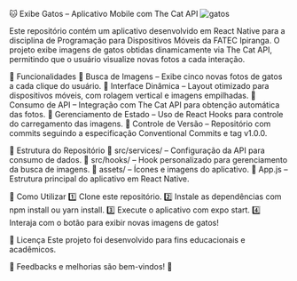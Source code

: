 🐱 Exibe Gatos – Aplicativo Mobile com The Cat API
![gatos](https://github.com/user-attachments/assets/d62f4792-df0f-48b3-b5a6-cb6057250cbc)


Este repositório contém um aplicativo desenvolvido em React Native para a disciplina de Programação para Dispositivos Móveis da FATEC Ipiranga. O projeto exibe imagens de gatos obtidas dinamicamente via The Cat API, permitindo que o usuário visualize novas fotos a cada interação.

📌 Funcionalidades
🔹 Busca de Imagens – Exibe cinco novas fotos de gatos a cada clique do usuário.
🔹 Interface Dinâmica – Layout otimizado para dispositivos móveis, com rolagem vertical e imagens empilhadas.
🔹 Consumo de API – Integração com The Cat API para obtenção automática das fotos.
🔹 Gerenciamento de Estado – Uso de React Hooks para controle do carregamento das imagens.
🔹 Controle de Versão – Repositório com commits seguindo a especificação Conventional Commits e tag v1.0.0.

📂 Estrutura do Repositório
📁 src/services/ – Configuração da API para consumo de dados.
📁 src/hooks/ – Hook personalizado para gerenciamento da busca de imagens.
📁 assets/ – Ícones e imagens do aplicativo.
📄 App.js – Estrutura principal do aplicativo em React Native.

🚀 Como Utilizar
1️⃣ Clone este repositório.
2️⃣ Instale as dependências com npm install ou yarn install.
3️⃣ Execute o aplicativo com expo start.
4️⃣ Interaja com o botão para exibir novas imagens de gatos!

📄 Licença
Este projeto foi desenvolvido para fins educacionais e acadêmicos.

🔗 Feedbacks e melhorias são bem-vindos! 🚀
